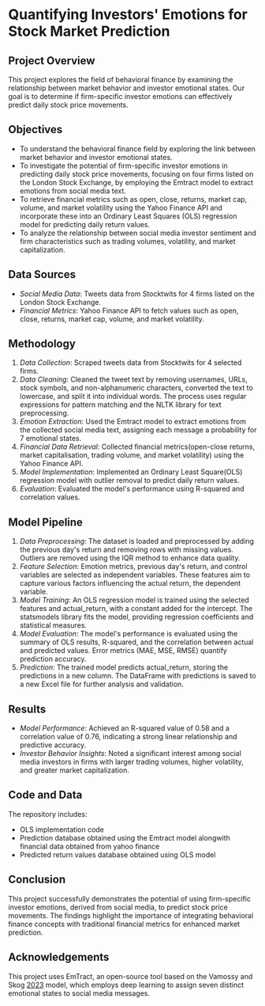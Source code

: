 # Quantifying Investors' Emotions for Stock Market Prediction

## Project Overview
This project explores the field of behavioral finance by examining the relationship between market behavior and investor emotional states. Our goal is to determine if firm-specific investor emotions can effectively predict daily stock price movements.

## Objectives
- To understand the behavioral finance field by exploring the link between market behavior and investor emotional states.
- To investigate the potential of firm-specific investor emotions in predicting daily stock price movements, focusing on four firms listed on the London Stock Exchange, by employing the Emtract model to extract emotions from social media text.
- To retrieve financial metrics such as open, close, returns, market cap, volume, and market volatility using the Yahoo Finance API and incorporate these into an Ordinary Least Squares (OLS) regression model for predicting daily return values.
- To analyze the relationship between social media investor sentiment and firm characteristics such as trading volumes, volatility, and market capitalization.

## Data Sources
- *Social Media Data*: Tweets data from Stocktwits for 4 firms listed on the London Stock Exchange.
- *Financial Metrics*: Yahoo Finance API to fetch values such as open, close, returns, market cap, volume, and market volatility.

## Methodology
1. *Data Collection*: Scraped tweets data from Stocktwits for 4 selected firms.
2. *Data Cleaning*: Cleaned the tweet text by removing usernames, URLs, stock symbols, and non-alphanumeric characters, converted the text to lowercase, and split it into individual words. The process uses regular expressions for pattern matching and the NLTK library for text preprocessing.
3. *Emotion Extraction*: Used the Emtract model to extract emotions from the collected social media text, assigning each message a probability for 7 emotional states.
4. *Financial Data Retrieval*: Collected financial metrics(open-close returns, market capitalisation, trading volume, and market volatility) using the Yahoo Finance API.
5. *Model Implementation*: Implemented an Ordinary Least Square(OLS) regression model with outlier removal to predict daily return values.
6. *Evaluation*: Evaluated the model's performance using R-squared and correlation values.

## Model Pipeline
1. *Data Preprocessing*: The dataset is loaded and preprocessed by adding the previous day's return and removing rows with missing values. Outliers are removed using the IQR method to enhance data quality.
2. *Feature Selection*: Emotion metrics, previous day's return, and control variables are selected as independent variables. These features aim to capture various factors influencing the actual return, the dependent variable.
3. *Model Training*: An OLS regression model is trained using the selected features and actual_return, with a constant added for the intercept. The statsmodels library fits the model, providing regression coefficients and statistical measures.
4. *Model Evaluation*: The model's performance is evaluated using the summary of OLS results, R-squared, and the correlation between actual and predicted values. Error metrics (MAE, MSE, RMSE) quantify prediction accuracy.
5. *Prediction*: The trained model predicts actual_return, storing the predictions in a new column. The DataFrame with predictions is saved to a new Excel file for further analysis and validation.

## Results
- *Model Performance*: Achieved an R-squared value of 0.58 and a correlation value of 0.76, indicating a strong linear relationship and predictive accuracy.
- *Investor Behavior Insights*: Noted a significant interest among social media investors in firms with larger trading volumes, higher volatility, and greater market capitalization.

## Code and Data
The repository includes:
- OLS implementation code
- Prediction database obtained using the Emtract model alongwith financial data obtained from yahoo finance
- Predicted return values database obtained using OLS model

## Conclusion
This project successfully demonstrates the potential of using firm-specific investor emotions, derived from social media, to predict stock price movements. The findings highlight the importance of integrating behavioral finance concepts with traditional financial metrics for enhanced market prediction.

## Acknowledgements
This project uses EmTract, an open-source tool based on the Vamossy and Skog [2023](https://github.com/dvamossy/EmTract) model, which employs deep learning to assign seven distinct emotional states to social media messages.
